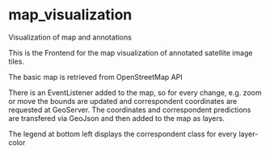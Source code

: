 # map_visualization
Visualization of map and annotations


This is the Frontend for the map visualization of annotated satellite image tiles.

The basic map is retrieved from OpenStreetMap API

There is an EventListener added to the map, so for every change, e.g. zoom or move the bounds are updated and correspondent coordinates are requested at GeoServer. The coordinates and correspondent predictions are transfered via GeoJson and then added to the map as layers.

The legend at bottom left displays the correspondent class for every layer-color
